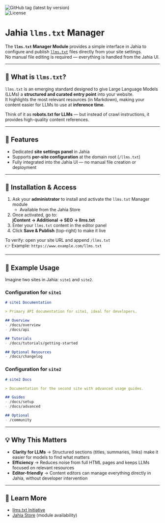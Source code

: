 ![GitHub tag (latest by version)](https://img.shields.io/github/v/tag/Jahia/llms?sort=semver)  
![License](https://img.shields.io/github/license/jahia/llms)

# Jahia `llms.txt` Manager

The **`llms.txt` Manager Module** provides a simple interface in Jahia to configure and publish [`llms.txt`](https://llmstxt.org/) files directly from your site settings.  
No manual file editing is required — everything is handled from the Jahia UI.

---

## 📖 What is `llms.txt`?

`llms.txt` is an emerging standard designed to give Large Language Models (LLMs) a **structured and curated entry point** into your website.  
It highlights the most relevant resources (in Markdown), making your content easier for LLMs to use at **inference time**.

Think of it as **robots.txt for LLMs** — but instead of crawl instructions, it provides high-quality content references.

---

## 🚀 Features

- Dedicated **site settings panel** in Jahia  
- Supports **per-site configuration** at the domain root (`/llms.txt`)  
- Fully integrated into the Jahia UI — no manual file creation or deployment  

---

## 🔧 Installation & Access

1. Ask your **administrator** to install and activate the `llms.txt` Manager module  
   - Available from the Jahia Store  
2. Once activated, go to:  
   **jContent → Additional → SEO → llms.txt**  
3. Enter your `llms.txt` content in the editor panel  
4. Click **Save & Publish** (top-right) to make it live  

To verify: open your site URL and append `/llms.txt`  
👉 Example: `https://www.example.com/llms.txt`

---

## 📂 Example Usage

Imagine two sites in Jahia: `site1` and `site2`.

### Configuration for `site1`

```markdown
# site1 Documentation

> Primary API documentation for site1, ideal for developers.

## Overview
- /docs/overview
- /docs/api

## Tutorials
- /docs/tutorials/getting-started

## Optional Resources
- /docs/changelog
```

### Configuration for `site2`

```markdown
# site2 Docs

> Documentation for the second site with advanced usage guides.

## Guides
- /docs/setup
- /docs/advanced

## Optional
- /community
```
---

## 💡 Why This Matters

- **Clarity for LLMs** → Structured sections (titles, summaries, links) make it easier for models to find what matters  
- **Efficiency** → Reduces noise from full HTML pages and keeps LLMs focused on relevant resources  
- **Editor-friendly** → Content editors can manage everything directly in Jahia, without developer intervention  

---

## 🔗 Learn More

- [llms.txt Initiative](https://llmstxt.org/)  
- [Jahia Store](https://store.jahia.com/) (module availability)  
